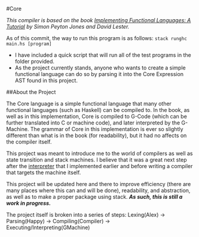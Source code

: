 #Core

*This compiler is based on the book [Implementing Functional Languages: A Tutorial](http://research.microsoft.com/en-us/um/people/simonpj/Papers/pj-lester-book/) by Simon Peyton Jones and David Lester.*

As of this commit, the way to run this program is as follows: ```stack runghc main.hs [program]```


- I have included a quick script that will run all of the test programs in the folder provided.
- As the project currently stands, anyone who wants to create a simple functional language can do so by parsing it into the Core Expression AST found in this project. 

##About the Project

The Core language is a simple functional language that many other functional languages (such as Haskell) can be compiled to. In the book, as well as in this implementation, Core is compiled to G-Code (which can be further translated into C or machine code), and later interpreted by the G-Machine. The grammar of Core in this implementation is ever so slightly different than what is in the book (for readability), but it had no affects on the compiler itself.

This project was meant to introduce me to the world of compilers as well as state transition and stack machines. I believe that it was a great next step after the [interpreter](https://github.com/aneksteind/Shkeem) that I implemented earlier and before writing a compiler that targets the machine itself. 

This project will be updated here and there to improve efficiency (there are many places where this can and will be done), readability, and abstraction, as well as to make a proper package using stack. **_As such, this is still a work in progress._**

The project itself is broken into a series of steps:
Lexing(Alex) -> Parsing(Happy) -> Compiling(Compiler) -> Executing/Interpreting(GMachine)

    
